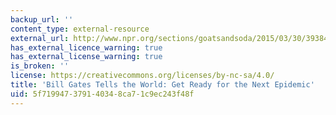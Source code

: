 ```yaml
---
backup_url: ''
content_type: external-resource
external_url: http://www.npr.org/sections/goatsandsoda/2015/03/30/393848395/bill-gates-tells-the-world-get-ready-for-the-next-epidemic
has_external_licence_warning: true
has_external_license_warning: true
is_broken: ''
license: https://creativecommons.org/licenses/by-nc-sa/4.0/
title: 'Bill Gates Tells the World: Get Ready for the Next Epidemic'
uid: 5f719947-3791-4034-8ca7-1c9ec243f48f
---
```

